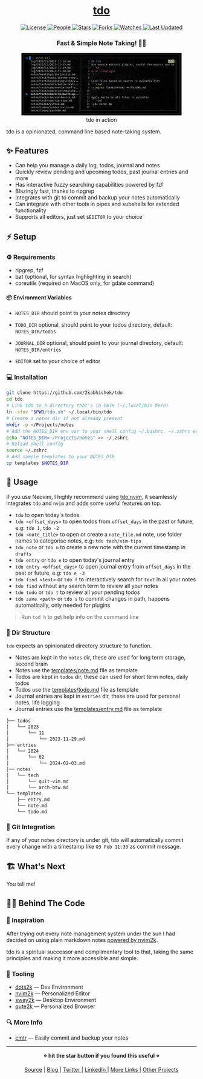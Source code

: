 <div align = "center">

<h1><a href="https://github.com/2kabhishek/tdo">tdo</a></h1>

<a href="https://github.com/2KAbhishek/tdo/blob/main/LICENSE">
<img alt="License" src="https://img.shields.io/github/license/2kabhishek/tdo?style=flat&color=eee&label="> </a>

<a href="https://github.com/2KAbhishek/tdo/graphs/contributors">
<img alt="People" src="https://img.shields.io/github/contributors/2kabhishek/tdo?style=flat&color=ffaaf2&label=People"> </a>

<a href="https://github.com/2KAbhishek/tdo/stargazers">
<img alt="Stars" src="https://img.shields.io/github/stars/2kabhishek/tdo?style=flat&color=98c379&label=Stars"></a>

<a href="https://github.com/2KAbhishek/tdo/network/members">
<img alt="Forks" src="https://img.shields.io/github/forks/2kabhishek/tdo?style=flat&color=66a8e0&label=Forks"> </a>

<a href="https://github.com/2KAbhishek/tdo/watchers">
<img alt="Watches" src="https://img.shields.io/github/watchers/2kabhishek/tdo?style=flat&color=f5d08b&label=Watches"> </a>

<a href="https://github.com/2KAbhishek/tdo/pulse">
<img alt="Last Updated" src="https://img.shields.io/github/last-commit/2kabhishek/tdo?style=flat&color=e06c75&label="> </a>

<h3>Fast & Simple Note Taking! 📃🚀</h3>

<figure>
  <img src="images/screenshot.jpg" alt="tdo in action">
  <br/>
  <figcaption>tdo in action</figcaption>
</figure>

</div>

tdo is a opinionated, command line based note-taking system.

## ✨ Features

- Can help you manage a daily log, todos, journal and notes
- Quickly review pending and upcoming todos, past journal entries and more
- Has interactive fuzzy searching capabilities powered by fzf
- Blazingly fast, thanks to ripgrep
- Integrates with git to commit and backup your notes automatically
- Can integrate with other tools in pipes and subshells for extended functionality
- Supports all editors, just set `$EDITOR` to your choice

## ⚡ Setup

### ⚙️ Requirements

- ripgrep, fzf
- bat (optional, for syntax highlighting in search)
- coreutils (required on MacOS only, for gdate command)

#### 📦 Environment Variables

- `NOTES_DIR` should point to your notes directory
- `TODO_DIR` optional, should point to your todos directory, default: `NOTES_DIR/todos`
- `JOURNAL_DIR` optional, should point to your journal directory, default: `NOTES_DIR/entries`

- `EDITOR` set to your choice of editor

### 💻 Installation

```bash
git clone https://github.com/2kabhishek/tdo
cd tdo
# Link tdo to a directory that's in PATH (~/.local/bin here)
ln -sfnv "$PWD/tdo.sh" ~/.local/bin/tdo
# Create a notes dir if not already present
mkdir -p ~/Projects/notes
# Add the NOTES_DIR env var to your shell config ~/.bashrc, ~/.zshrc etc
echo "NOTES_DIR=~/Projects/notes" >> ~/.zshrc
# Reload shell config
source ~/.zshrc
# Add sample templates to your NOTES_DIR
cp templates $NOTES_DIR
```

## 🚀 Usage

If you use Neovim, I highly recommend using [tdo.nvim](https://github.com/2kabhishek/tdo.nvim), it seamlessly integrates `tdo` and `nvim` and adds some useful features on top.

- `tdo` to open today's todos
- `tdo <offset_days>` to open todos from `offset_days` in the past or future, e.g: `tdo 1`, `tdo -2`
- `tdo <note_title>` to open or create a `note_tile.md` note, use folder names to categorise notes, e.g: `tdo tech/vim-tips`
- `tdo note` or `tdo n` to create a new note with the current timestamp in `drafts`
- `tdo entry` or `tdo e` to open today's journal entry
- `tdo entry <offset_days>` to open journal entry from `offset_days` in the past or future, e.g: `tdo e -3`
- `tdo find <text>` or `tdo f` to interactively search for `text` in all your notes
- `tdo find` without any search term to review all your notes
- `tdo todo` or `tdo t` to review all your pending todos
- `tdo save <path>` or `tdo s` to commit changes in path, happens automatically, only needed for plugins

> Run `tod h` to get help info on the command line

### 📁 Dir Structure

`tdo` expects an opinionated directory structure to function.

- Notes are kept in the `notes` dir, these are used for long term storage, second brain
- Notes use the [templates/note.md](./templates/note.md) file as template
- Todos are kept in `todos` dir, these can used for short term notes, daily todos
- Todos use the [templates/todo.md](./templates/todo.md) file as template
- Journal entries are kept in `entries` dir, these are used for personal notes, life logging
- Journal entries use the [templates/entry.md](./templates/entry.md) file as template

```
├── todos
│   └── 2023
│       └── 11
│           └── 2023-11-29.md
├── entries
│   └── 2024
│       └── 02
│           └── 2024-02-03.md
│── notes
│   └── tech
│       └── quit-vim.md
│       └── arch-btw.md
└── templates
    ├── entry.md
    └── note.md
    └── todo.md
```

### 💾 Git Integration

If any of your notes directory is under git, tdo will automatically commit every change with a timestamp like `03 Feb 11:33` as commit message.

## 🏗️ What's Next

You tell me!

## 🧑‍💻 Behind The Code

### 🌈 Inspiration

After trying out every note management system under the sun I had decided on using plain markdown notes [powered by nvim2k](https://youtu.be/FP7sQhc8kek).

tdo is a spiritual successor and complimentary tool to that, taking the same principles and making it more accessible and simple.

### 🧰 Tooling

- [dots2k](https://github.com/2kabhishek/dots2k) — Dev Environment
- [nvim2k](https://github.com/2kabhishek/nvim2k) — Personalized Editor
- [sway2k](https://github.com/2kabhishek/sway2k) — Desktop Environment
- [qute2k](https://github.com/2kabhishek/qute2k) — Personalized Browser

### 🔍 More Info

- [cmtr](https://github.com/2kabhishek/cmtr) — Easily commit and backup your notes

<hr>

<div align="center">

<strong>⭐ hit the star button if you found this useful ⭐</strong><br>

<a href="https://github.com/2KAbhishek/tdo">Source</a>
| <a href="https://2kabhishek.github.io/blog" target="_blank">Blog </a>
| <a href="https://twitter.com/2kabhishek" target="_blank">Twitter </a>
| <a href="https://linkedin.com/in/2kabhishek" target="_blank">LinkedIn </a>
| <a href="https://2kabhishek.github.io/links" target="_blank">More Links </a>
| <a href="https://2kabhishek.github.io/projects" target="_blank">Other Projects </a>

</div>
